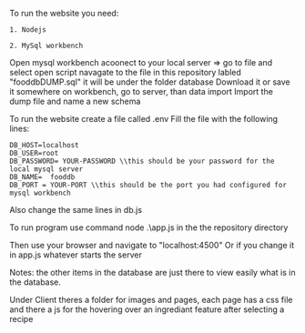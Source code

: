 To run the website you need:

    1. Nodejs

    2. MySql workbench


Open mysql workbench acoonect to your local server =>
    go to file and select open script
    navagate to the file in this repository labled "fooddbDUMP.sql" it will be under the folder database
    Download it or save it somewhere
    on workbench, go to server, than data import
    Import the dump file and name a new schema

To run the website create a file called .env
Fill the file with the following lines:

    DB_HOST=localhost
    DB_USER=root
    DB_PASSWORD= YOUR-PASSWORD \\this should be your password for the local mysql server
    DB_NAME=  fooddb
    DB_PORT = YOUR-PORT \\this should be the port you had configured for mysql workbench
Also change the same lines in db.js

To run program use command node .\app.js in the the repository directory

Then use your browser and navigate to "localhost:4500" Or if you change it in app.js whatever starts the server

Notes: the other items in the database are just there to view easily what is in the database.

Under Client theres a folder for images and pages, each page has a css file and there a js for the hovering over an ingrediant feature after selecting a recipe